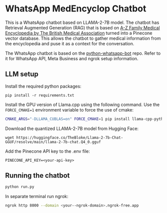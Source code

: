 # WhatsApp MedEncyclop Chatbot

This is a WhatsApp chatbot based on LLAMA-2-7B model. The chatbot has Retrieval Augmented Generation (RAG) that is based on [A-Z Family Medical Encyclopedia by The British Medical Association](https://archive.org/details/azfamilymedicalencyclopedia) turned into a Pinecone vector database. This allows the chatbot to gather medical information from the encyclopedia and puse it as a context for the conversation.

The WhatsApp chatbot is based on the [python-whatsapp-bot](https://github.com/daveebbelaar/python-whatsapp-bot) repo. Refer to it for WhatsApp API, Meta Business and ngrok setup information.

## LLM setup

Install the required python packages:

```
pip install -r requirements.txt
```

Install the GPU version of Llama.cpp using the following command. Use the `FORCE_CMAKE=1` environment variable to force the use of cmake:

```bash
CMAKE_ARGS="-DLLAMA_CUBLAS=on" FORCE_CMAKE=1 pip install llama-cpp-python
```

Download the quantized LLAMA-2-7B model from Hugging Face:
```
wget https://huggingface.co/TheBloke/Llama-2-7b-Chat-GGUF/resolve/main/llama-2-7b-chat.Q4_0.gguf
```

Add the Pinecone API key to the .env file:
```
PINECONE_API_KEY=<your-api-key>
```

## Running the chatbot

```bash
python run.py
```

In separate terminal run ngrok:
```bash
ngrok http 8000 --domain <your--ngrok-domain>.ngrok-free.app
```